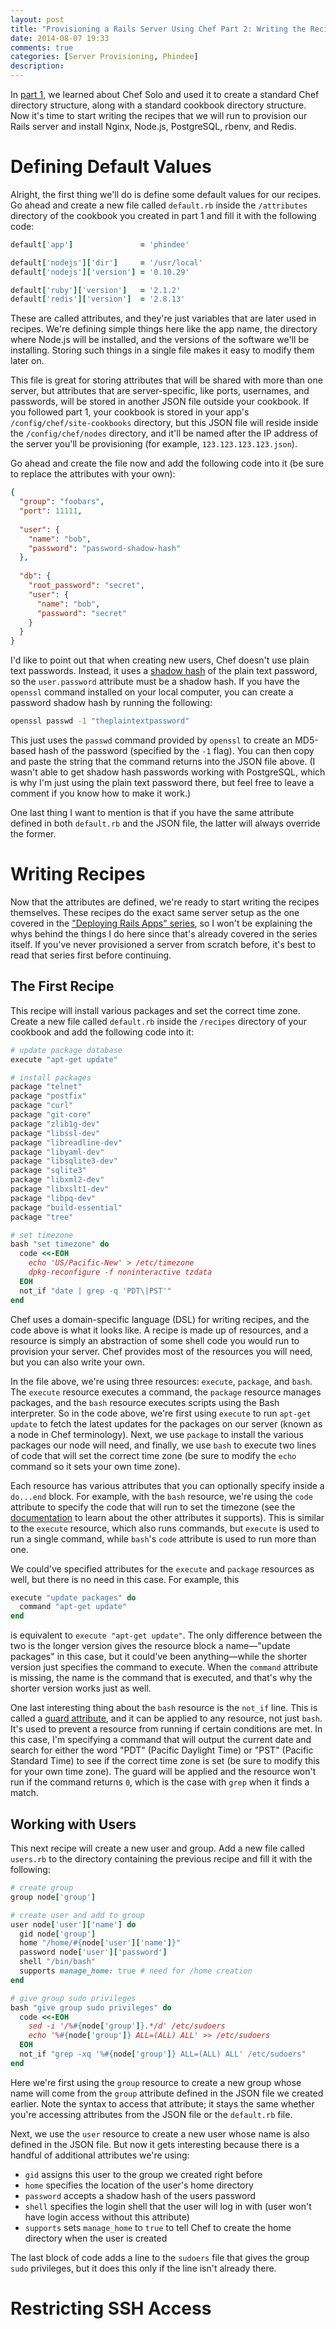 ```yaml
---
layout: post
title: "Provisioning a Rails Server Using Chef Part 2: Writing the Recipes"
date: 2014-08-07 19:33
comments: true
categories: [Server Provisioning, Phindee]
description:
---
```


In [part 1](), we learned about Chef Solo and used it to create a standard Chef directory structure, along with a standard cookbook directory structure. Now it's time to start writing the recipes that we will run to provision our Rails server and install Nginx, Node.js, PostgreSQL, rbenv, and Redis.

<!-- more -->

# Defining Default Values

Alright, the first thing we'll do is define some default values for our recipes. Go ahead and create a new file called `default.rb` inside the `/attributes` directory of the cookbook you created in part 1 and fill it with the following code:

``` ruby default.rb
default['app']               = 'phindee'

default['nodejs']['dir']     = '/usr/local'
default['nodejs']['version'] = '0.10.29'

default['ruby']['version']   = '2.1.2'
default['redis']['version']  = '2.8.13'
```

These are called attributes, and they're just variables that are later used in recipes. We're defining simple things here like the app name, the directory where Node.js will be installed, and the versions of the software we'll be installing. Storing such things in a single file makes it easy to modify them later on.

This file is great for storing attributes that will be shared with more than one server, but attributes that are server-specific, like ports, usernames, and passwords, will be stored in another JSON file outside your cookbook. If you followed part 1, your cookbook is stored in your app's `/config/chef/site-cookbooks` directory, but this JSON file will reside inside the `/config/chef/nodes` directory, and it'll be named after the IP address of the server you'll be provisioning (for example, `123.123.123.123.json`).

Go ahead and create the file now and add the following code into it (be sure to replace the attributes with your own):

``` json 123.123.123.123.json
{ 
  "group": "foobars",
  "port": 11111,
  
  "user": {
    "name": "bob",
    "password": "password-shadow-hash"
  },
  
  "db": {
    "root_password": "secret",
    "user": {
      "name": "bob",
      "password": "secret"
    }
  }
}
```

I'd like to point out that when creating new users, Chef doesn't use plain text passwords. Instead, it uses a [shadow hash](http://en.wikipedia.org/wiki/Passwd#Shadow_file) of the plain text password, so the `user.password` attribute must be a shadow hash. If you have the `openssl` command installed on your local computer, you can create a password shadow hash by running the following:

``` bash
openssl passwd -1 "theplaintextpassword"
```

This just uses the `passwd` command provided by `openssl` to create an MD5-based hash of the password (specified by the `-1` flag). You can then copy and paste the string that the command returns into the JSON file above. (I wasn't able to get shadow hash passwords working with PostgreSQL, which is why I'm just using the plain text password there, but feel free to leave a comment if you know how to make it work.)

One last thing I want to mention is that if you have the same attribute defined in both `default.rb` and the JSON file, the latter will always override the former.

# Writing Recipes

Now that the attributes are defined, we're ready to start writing the recipes themselves. These recipes do the exact same server setup as the one covered in the ["Deploying Rails Apps" series](), so I won't be explaining the whys behind the things I do here since that's already covered in the series itself. If you've never provisioned a server from scratch before, it's best to read that series first before continuing.

## The First Recipe

This recipe will install various packages and set the correct time zone. Create a new file called `default.rb` inside the `/recipes` directory of your cookbook and add the following code into it:

``` ruby default.rb
# update package database
execute "apt-get update"

# install packages
package "telnet"
package "postfix"
package "curl"
package "git-core"
package "zlib1g-dev"
package "libssl-dev"
package "libreadline-dev"
package "libyaml-dev"
package "libsqlite3-dev"
package "sqlite3"
package "libxml2-dev"
package "libxslt1-dev"
package "libpq-dev"
package "build-essential"
package "tree"

# set timezone
bash "set timezone" do
  code <<-EOH
    echo 'US/Pacific-New' > /etc/timezone
    dpkg-reconfigure -f noninteractive tzdata
  EOH
  not_if "date | grep -q 'PDT\|PST'"
end
```

Chef uses a domain-specific language (DSL) for writing recipes, and the code above is what it looks like. A recipe is made up of resources, and a resource is simply an abstraction of some shell code you would run to provision your server. Chef provides most of the resources you will need, but you can also write your own.

In the file above, we're using three resources: `execute`, `package`, and `bash`. The `execute` resource executes a command, the `package` resource manages packages, and the `bash` resource executes scripts using the Bash interpreter. So in the code above, we're first using `execute` to run `apt-get update` to fetch the latest updates for the packages on our server (known as a node in Chef terminology). Next, we use `package` to install the various packages our node will need, and finally, we use `bash` to execute two lines of code that will set the correct time zone (be sure to modify the `echo` command so it sets your own time zone).

Each resource has various attributes that you can optionally specify inside a `do...end` block. For example, with the `bash` resource, we're using the `code` attribute to specify the code that will run to set the timezone (see the [documentation](http://docs.getchef.com/chef/resources.html#bash) to learn about the other attributes it supports). This is similar to the `execute` resource, which also runs commands, but `execute` is used to run a single command, while `bash`'s `code` attribute is used to run more than one.

We could've specified attributes for the `execute` and `package` resources as well, but there is no need in this case. For example, this

``` ruby
execute "update packages" do
  command "apt-get update"
end
```

is equivalent to `execute "apt-get update"`. The only difference between the two is the longer version gives the resource block a name&mdash;"update packages" in this case, but it could've been anything&mdash;while the shorter version just specifies the command to execute. When the `command` attribute is missing, the name is the command that is executed, and that's why the shorter version works just as well.

One last interesting thing about the `bash` resource is the `not_if` line. This is called a [guard attribute](http://docs.getchef.com/chef/resources.html#guards), and it can be applied to any resource, not just `bash`. It's used to prevent a resource from running if certain conditions are met. In this case, I'm specifying a command that will output the current date and search for either the word "PDT" (Pacific Daylight Time) or "PST" (Pacific Standard Time) to see if the correct time zone is set (be sure to modify this for your own time zone). The guard will be applied and the resource won't run if the command returns `0`, which is the case with `grep` when it finds a match.

## Working with Users

This next recipe will create a new user and group. Add a new file called `users.rb` to the directory containing the previous recipe and fill it with the following:

``` ruby users.rb
# create group
group node['group']

# create user and add to group
user node['user']['name'] do
  gid node['group']
  home "/home/#{node['user']['name']}"
  password node['user']['password']
  shell "/bin/bash"
  supports manage_home: true # need for /home creation
end

# give group sudo privileges
bash "give group sudo privileges" do
  code <<-EOH
    sed -i '/%#{node['group']}.*/d' /etc/sudoers
    echo '%#{node['group']} ALL=(ALL) ALL' >> /etc/sudoers
  EOH
  not_if "grep -xq '%#{node['group']} ALL=(ALL) ALL' /etc/sudoers"
end
```

Here we're first using the `group` resource to create a new group whose name will come from the `group` attribute defined in the JSON file we created earlier. Note the syntax to access that attribute; it stays the same whether you're accessing attributes from the JSON file or the `default.rb` file.

Next, we use the `user` resource to create a new user whose name is also defined in the JSON file. But now it gets interesting because there is a handful of additional attributes we're using:

- `gid` assigns this user to the group we created right before
- `home` specifies the location of the user's home directory
- `password` accepts a shadow hash of the users password
- `shell` specifies the login shell that the user will log in with (user won't have login access without this attribute)
- `supports` sets `manage_home` to `true` to tell Chef to create the home directory when the user is created

The last block of code adds a line to the `sudoers` file that gives the group `sudo` privileges, but it does this only if the line isn't already there.

# Restricting SSH Access

